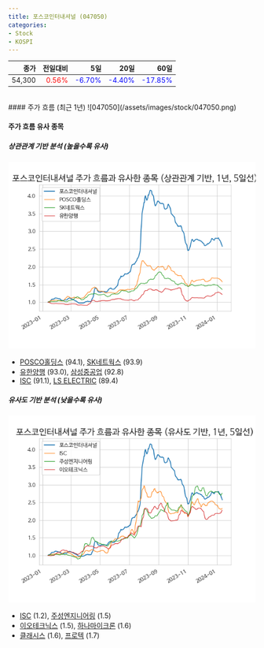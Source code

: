 ```yaml
---
title: 포스코인터내셔널 (047050)
categories:
- Stock
- KOSPI
---
```


|종가|전일대비|5일|20일|60일|
|---:|-------:|--:|---:|---:|
|54,300|<span style="color: red">0.56%</span>|<span style="color: blue">-6.70%</span>|<span style="color: blue">-4.40%</span>|<span style="color: blue">-17.85%</span>|

<!-- more -->
<br>
#### 주가 흐름 (최근 1년)
![047050](/assets/images/stock/047050.png)


#### 주가 흐름 유사 종목


##### 상관관계 기반 분석 (높을수록 유사)
![047050](/assets/images/stock/047050_corr.png)
- [POSCO홀딩스](/005490/) (94.1), [SK네트웍스](/001740/) (93.9)
- [유한양행](/000100/) (93.0), [삼성중공업](/010140/) (92.8)
- [ISC](/095340/) (91.1), [LS ELECTRIC](/010120/) (89.4)


##### 유사도 기반 분석 (낮을수록 유사)	
![047050](/assets/images/stock/047050_sim.png)
- [ISC](/095340/) (1.2), [주성엔지니어링](/036930/) (1.5)
- [이오테크닉스](/039030/) (1.5), [하나마이크론](/067310/) (1.6)
- [클래시스](/214150/) (1.6), [프로텍](/053610/) (1.7)